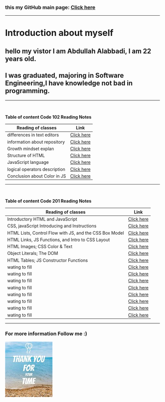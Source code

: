 ### this my GitHub main page: [Click here](https://github.com/Abdullah-Alabbadi)

---

# **Introduction about myself**

## hello my vistor I am Abdullah Alabbadi, I am 22 years old.

## I was graduated, majoring in Software Engineering,I have knowledge not bad in programming.

---

<br>

**Table of content Code 102 Reading Notes**

| Reading of classes            | Link                           |
| ----------------------------- | ------------------------------ |
| differences in text editors   | [Click here](Code102/read.md)  |
| information about repository  | [Click here](Code102/read1.md) |
| Growth mindset explan         | [Click here](Code102/read2.md) |
| Structure of HTML             | [Click here](Code102/read3.md) |
| JavaScript language           | [Click here](Code102/read4.md) |
| logical operators description | [Click here](Code102/read5.md) |
| Conclusion about Color in JS  | [Click here](Code102/read6.md) |

---

<br>

**Table of content Code 201 Reading Notes**

| Reading of classes                                      | Link                              |
| ------------------------------------------------------- | --------------------------------- |
| Introductory HTML and JavaScript                        | [Click here](Code201/class-01.md) |
| CSS, javaScript Introducing and Instructions            | [Click here](Code201/class-02.md) |
| HTML Lists, Control Flow with JS, and the CSS Box Model | [Click here](Code201/class-03.md) |
| HTML Links, JS Functions, and Intro to CSS Layout       | [Click here](Code201/class-04.md) |
| HTML Images; CSS Color & Text                           | [Click here](Code201/class-05.md) |
| Object Literals; The DOM                                | [Click here](Code201/class-06.md) |
| HTML Tables; JS Constructor Functions                   | [Click here](Code201/class-07.md) |
| wating to fill                                          | [Click here](Code201/class-08.md) |
| wating to fill                                          | [Click here](Code201/class-09.md) |
| wating to fill                                          | [Click here](Code201/class-10.md) |
| wating to fill                                          | [Click here](Code201/class-11.md) |
| wating to fill                                          | [Click here](Code201/class-12.md) |
| wating to fill                                          | [Click here](Code201/class-13.md) |
| wating to fill                                          | [Click here](Code201/class-14.md) |
| wating to fill                                          | [Click here](Code201/class-15.md) |

---

### For more information Follow me :)

![thankyou photo](Code102/thankYou.jpg)
